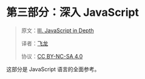 # 第三部分：深入 JavaScript

> 原文：[III. JavaScript in Depth](https://exploringjs.com/es5/pt03.html)
> 
> 译者：[飞龙](https://github.com/wizardforcel)
> 
> 协议：[CC BY-NC-SA 4.0](https://creativecommons.org/licenses/by-nc-sa/4.0/)


这部分是 JavaScript 语言的全面参考。

